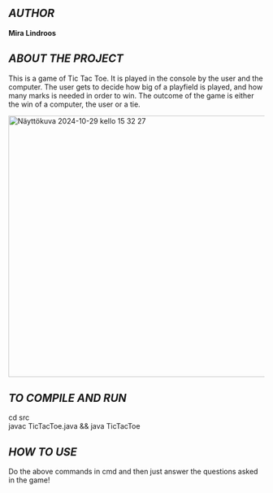 ## _AUTHOR_  
**Mira Lindroos**

## _ABOUT THE PROJECT_  
This is a game of Tic Tac Toe. It is played in the console by the user and the computer.
The user gets to decide how big of a playfield is played, and how many marks is needed in order to win.
The outcome of the game is either the win of a computer, the user or a tie.  

<img width="514" alt="Näyttökuva 2024-10-29 kello 15 32 27" src="https://github.com/user-attachments/assets/4e411ddb-9571-49f3-952d-3140c9e7dad2">



## _TO COMPILE AND RUN_  
cd src  
javac TicTacToe.java && java TicTacToe

## _HOW TO USE_
Do the above commands in cmd and then just answer the questions asked in the game!
